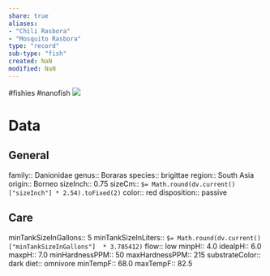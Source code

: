```yaml
---
share: true
aliases: 
- "Chili Rasbora"
- "Mosquito Rasbora"
type: "record"
sub-type: "fish"
created: NaN 
modified: NaN
---
```

#fishies #nanofish
 ![](https://cdn.aquainfo.org/wp-content/uploads/2015/02/Boraras-brigittae3.jpg) 
# Data
## General
family:: Danionidae
genus:: Boraras
species:: brigittae
region:: South Asia
origin:: Borneo
sizeInch:: 0.75
sizeCm:: `$= Math.round(dv.current()["sizeInch"] * 2.54).toFixed(2)`
color:: red
disposition:: passive
## Care
minTankSizeInGallons:: 5
minTankSizeInLiters:: `$= Math.round(dv.current()["minTankSizeInGallons"]  * 3.785412)`
flow:: low
minpH:: 4.0
idealpH:: 6.0
maxpH:: 7.0
minHardnessPPM:: 50
maxHardnessPPM:: 215
substrateColor:: dark
diet:: omnivore
minTempF:: 68.0
maxTempF:: 82.5